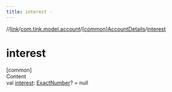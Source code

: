 ```yaml
---
title: interest -
---
```

//[link](../../index.md)/[com.tink.model.account](../index.md)/[[common]AccountDetails](index.md)/[interest](interest.md)



# interest  
[common]  
Content  
val [interest](interest.md): [ExactNumber](../../com.tink.model.misc/[common]-exact-number/index.md)? = null  



